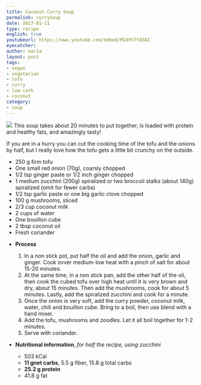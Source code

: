 ```yaml
---
title: Coconut Curry Soup
permalink: currySoup
date: 2017-01-11
type: recipe
english: true
youtubeurl: https://www.youtube.com/embed/MI49t7t0ZAI
eyecatcher: 
author: maria
layout: post
tags: 
- vegan
- vegetarian
- tofu
- curry
- low-carb
- coconut
category: 
- soup
---
```


<img src="https://farm1.staticflickr.com/778/32283148115_85025cb789_o_d.jpg" />
This soup takes about 20 minutes to put together, is loaded with protein and healthy fats, and amazingly tasty! 

If you are in a hurry you can cut the cooking time of the tofu and the onions by half, but I really love how the tofu gets a little bit crunchy on the outside. 

<ul>
  <li>250 g firm tofu</li>
  <li>One small red onion (70g), coarsly chopped</li>
  <li>1/2 tsp ginger paste or 1/2 inch ginger chopped</li>
  <li>1 medium zucchini (200g) spiralized or two broccoli stalks (about 140g) spiralized (omit for fewer carbs)</li>
  <li>1/2 tsp garlic paste or one big garlic clove chopped</li>
  <li>100 g mushrooms, sliced</li>
  <li>2/3 cup coconut milk</li>
  <li>2 cups of water</li>
  <li>One bouillon cube</li>
  <li>2 tbsp coconut oil</li>
  <li>Fresh coriander</li>
</ul>

* **Process**
  1. In a non stick pot, put half the oil and add the onion, garlic and ginger. Cook ovver medium-low heat with a pinch of salt for about 15-20 minutes. 
  2. At the same time, in a non stick pan, add the other half of the oil, then cook the cubed tofu over high heat until it is very brown and dry, about 15 minutes. Then add the mushrooms, cook for about 5 minutes. Lastly, add the spiralized zucchini and cook for a minute.
  3. Once the onion is very soft, add the curry powder, coconut milk, water, chili and bouillon cube. Bring to a boil, then use blend with a hand mixer. 
  4. Add the tofu, mushrooms and zoodles. Let it all boil together for 1-2 minutes.
  5. Serve with coriander.

* **Nutritional information**, _for half the recipe, using zucchini_
  * 503 kCal
  * **11 gnet carbs**, 5.5 g fiber, 15.8 g total carbs
  * **25.2 g protein**
  * 41.8 g fat
